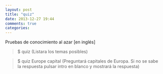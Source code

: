 ```yaml
---
layout: post
title: "quiz"
date: 2013-12-27 19:44
comments: true
categories: 
---
```

Pruebas de conocimiento al azar [en inglés]

>$ quiz (Listara los temas posibles)

>$ quiz Europe capital (Preguntará capitales de Europa. Si no se sabe la respuesta pulsar intro en blanco y mostrará la respuesta)

